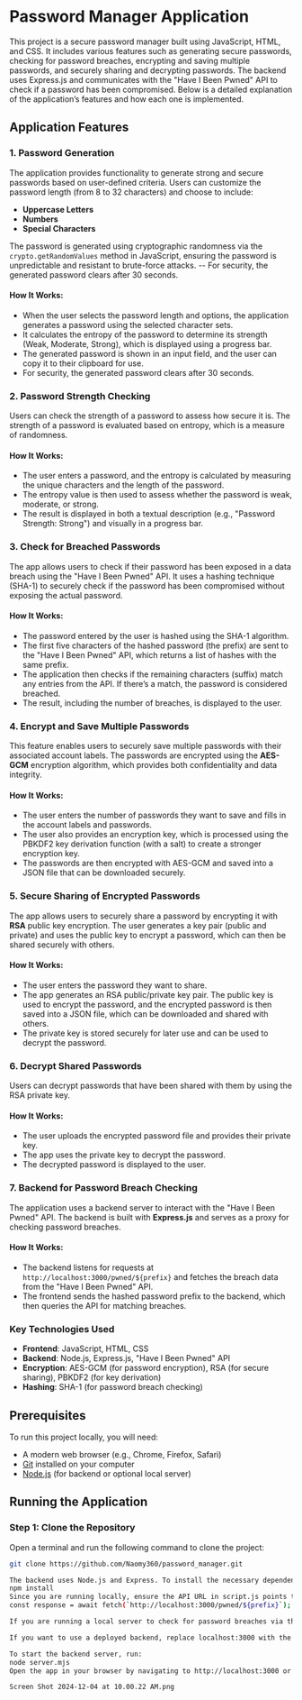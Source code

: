 
# Password Manager Application

This project is a secure password manager built using JavaScript, HTML, and CSS. It includes various features such as generating secure passwords, checking for password breaches, encrypting and saving multiple passwords, and securely sharing and decrypting passwords. The backend uses Express.js and communicates with the "Have I Been Pwned" API to check if a password has been compromised. Below is a detailed explanation of the application’s features and how each one is implemented.

## Application Features

### 1. **Password Generation**

The application provides functionality to generate strong and secure passwords based on user-defined criteria. Users can customize the password length (from 8 to 32 characters) and choose to include:

- **Uppercase Letters**
- **Numbers**
- **Special Characters**

The password is generated using cryptographic randomness via the `crypto.getRandomValues` method in JavaScript, ensuring the password is unpredictable and resistant to brute-force attacks.
-- For security, the generated password clears after 30 seconds.

#### How It Works:
- When the user selects the password length and options, the application generates a password using the selected character sets.
- It calculates the entropy of the password to determine its strength (Weak, Moderate, Strong), which is displayed using a progress bar.
- The generated password is shown in an input field, and the user can copy it to their clipboard for use.
- For security, the generated password clears after 30 seconds.

### 2. **Password Strength Checking**

Users can check the strength of a password to assess how secure it is. The strength of a password is evaluated based on entropy, which is a measure of randomness.

#### How It Works:
- The user enters a password, and the entropy is calculated by measuring the unique characters and the length of the password.
- The entropy value is then used to assess whether the password is weak, moderate, or strong.
- The result is displayed in both a textual description (e.g., "Password Strength: Strong") and visually in a progress bar.

### 3. **Check for Breached Passwords**

The app allows users to check if their password has been exposed in a data breach using the "Have I Been Pwned" API. It uses a hashing technique (SHA-1) to securely check if the password has been compromised without exposing the actual password.

#### How It Works:
- The password entered by the user is hashed using the SHA-1 algorithm.
- The first five characters of the hashed password (the prefix) are sent to the "Have I Been Pwned" API, which returns a list of hashes with the same prefix.
- The application then checks if the remaining characters (suffix) match any entries from the API. If there’s a match, the password is considered breached.
- The result, including the number of breaches, is displayed to the user.

### 4. **Encrypt and Save Multiple Passwords**

This feature enables users to securely save multiple passwords with their associated account labels. The passwords are encrypted using the **AES-GCM** encryption algorithm, which provides both confidentiality and data integrity.

#### How It Works:
- The user enters the number of passwords they want to save and fills in the account labels and passwords.
- The user also provides an encryption key, which is processed using the PBKDF2 key derivation function (with a salt) to create a stronger encryption key.
- The passwords are then encrypted with AES-GCM and saved into a JSON file that can be downloaded securely.

### 5. **Secure Sharing of Encrypted Passwords**

The app allows users to securely share a password by encrypting it with **RSA** public key encryption. The user generates a key pair (public and private) and uses the public key to encrypt a password, which can then be shared securely with others.

#### How It Works:
- The user enters the password they want to share.
- The app generates an RSA public/private key pair. The public key is used to encrypt the password, and the encrypted password is then saved into a JSON file, which can be downloaded and shared with others.
- The private key is stored securely for later use and can be used to decrypt the password.

### 6. **Decrypt Shared Passwords**

Users can decrypt passwords that have been shared with them by using the RSA private key.

#### How It Works:
- The user uploads the encrypted password file and provides their private key.
- The app uses the private key to decrypt the password.
- The decrypted password is displayed to the user.

### 7. **Backend for Password Breach Checking**

The application uses a backend server to interact with the "Have I Been Pwned" API. The backend is built with **Express.js** and serves as a proxy for checking password breaches.

#### How It Works:
- The backend listens for requests at `http://localhost:3000/pwned/${prefix}` and fetches the breach data from the "Have I Been Pwned" API.
- The frontend sends the hashed password prefix to the backend, which then queries the API for matching breaches.

### Key Technologies Used

- **Frontend**: JavaScript, HTML, CSS
- **Backend**: Node.js, Express.js, "Have I Been Pwned" API
- **Encryption**: AES-GCM (for password encryption), RSA (for secure sharing), PBKDF2 (for key derivation)
- **Hashing**: SHA-1 (for password breach checking)



## Prerequisites

To run this project locally, you will need:

- A modern web browser (e.g., Chrome, Firefox, Safari)
- [Git](https://git-scm.com/downloads) installed on your computer
- [Node.js](https://nodejs.org/) (for backend or optional local server)

## Running the Application

### Step 1: Clone the Repository

Open a terminal and run the following command to clone the project:

```bash
git clone https://github.com/Naomy360/password_manager.git

The backend uses Node.js and Express. To install the necessary dependencies, run:
npm install
Since you are running locally, ensure the API URL in script.js points to your local server. Look for the following line in script.js:
const response = await fetch(`http://localhost:3000/pwned/${prefix}`);

If you are running a local server to check for password breaches via the "Have I Been Pwned" API, leave it as http://localhost:3000/pwned/${prefix}.

If you want to use a deployed backend, replace localhost:3000 with the appropriate URL for your deployed API

To start the backend server, run:
node server.mjs
Open the app in your browser by navigating to http://localhost:3000 or just open index.html directly.

Screen Shot 2024-12-04 at 10.00.22 AM.png




